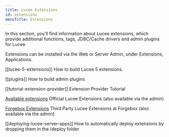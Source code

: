 ```yaml
---
title: Lucee Extensions
id: extensions
menuTitle: Extensions
---
```


In this section, you'll find information about Lucee extensions, which provide additional functions, tags, JDBC/Cache drivers and admin plugins for Lucee

Extensions can be installed via the Web or Server Admin, under Extensions, Applications.

[[lucee-5-extensions]] How to build Lucee 5 extensions.

[[plugins]] How to build admin plugins

[[tutorial-extension-provider]] Extension Provider Tutorial

[Available extensions](https://download.lucee.org/) Official Lucee Extensions (also available via the admin)

[Forgebox Extensions](https://www.forgebox.io/type/lucee-extensions) Third Party Lucee Extensions at Forgebox (also available via the admin)

[[deploying-lucee-server-apps]] How to automatically deploy extensions by dropping them in the /deploy folder
